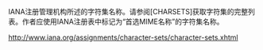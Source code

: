 IANA注册管理机构所述的字符集名称。请参阅[CHARSETS]获取字符集的完整列表。作者应使用IANA注册表中标记为“首选MIME名称”的字符集名称。

http://www.iana.org/assignments/character-sets/character-sets.xhtml